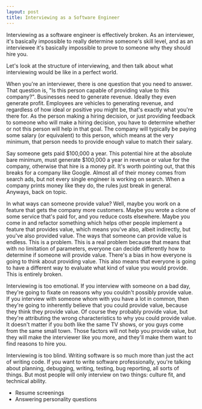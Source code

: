 ```yaml
---
layout: post
title: Interviewing as a Software Engineer
---
```

Interviewing as a software engineer is effectively broken. As an interviewer, it's basically impossible to really determine someone's skill level, and as an interviewee it's basically impossible to prove to someone why they should hire you.

Let's look at the structure of interviewing, and then talk about what interviewing would be like in a perfect world.

When you're an interviewer, there is one question that you need to answer. That question is, "Is this person capable of providing value to this company?". Businesses need to generate revenue. Ideally they even generate profit. Employees are vehicles to generating revenue, and regardless of how ideal or positive you might be, that's exactly what you're there for. As the person making a hiring decision, or just providing feedback to someone who will make a hiring decision, you have to determine whether or not this person will help in that goal. The company will typically be paying some salary (or equivalent) to this person, which means at the very minimum, that person needs to provide enough value to match their salary.

Say someone gets paid $100,000 a year. This potential hire at the absolute bare minimum, must generate $100,000 a year in revenue or value for the company, otherwise that hire is a money pit. It's worth pointing out, that this breaks for a company like Google. Almost all of their money comes from search ads, but not every single engineer is working on search. When a company prints money like they do, the rules just break in general. Anyways, back on topic.

In what ways can someone provide value? Well, maybe you work on a feature that gets the company more customers. Maybe you wrote a clone of some service that's paid for, and you reduce costs elsewhere. Maybe you come in and refactor something which helps other people implement a feature that provides value, which means you've also, albeit indirectly, but you've also provided value. The ways that someone can provide value is endless. This is a problem. This is a real problem because that means that with no limitation of parameters, everyone can decide differently how to determine if someone will provide value. There's a bias in how everyone is going to think about providing value. This also means that everyone is going to have a different way to evaluate what kind of value you would provide. This is entirely broken.

Interviewing is too emotional. If you interview with someone on a bad day, they're going to fixate on reasons why you couldn't possibly provide value. If you interview with someone whom with you have a lot in common, then they're going to inherently believe that you could provide value, because they think they provide value. Of course they probably provide value, but they're attributing the wrong characteristics to why you could provide value. It doesn't matter if you both like the same TV shows, or you guys come from the same small town. Those factors will not help you provide value, but they will make the interviewer like you more, and they'll make them want to find reasons to hire you.

Interviewing is too blind. Writing software is so much more than just the act of writing code. If you want to write software professionally, you're talking about planning, debugging, writing, testing, bug reporting, all sorts of things. But most people will only interview on two things: culture fit, and technical ability.  

- Resume screenings
- Answering personality questions
